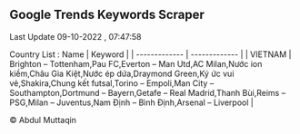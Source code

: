 

## Google Trends Keywords Scraper 
 
Last Update 09-10-2022 , 07:47:58

Country List :
 Name  | Keyword |
| ------------- | ------------- |
| VIETNAM | Brighton – Tottenham,Pau FC,Everton – Man Utd,AC Milan,Nước ion kiềm,Châu Gia Kiệt,Nước ép dứa,Draymond Green,Ký ức vui vẻ,Shakira,Chung kết futsal,Torino – Empoli,Man City – Southampton,Dortmund – Bayern,Getafe – Real Madrid,Thanh Bùi,Reims – PSG,Milan – Juventus,Nam Định – Bình Định,Arsenal – Liverpool |



© Abdul Muttaqin 
